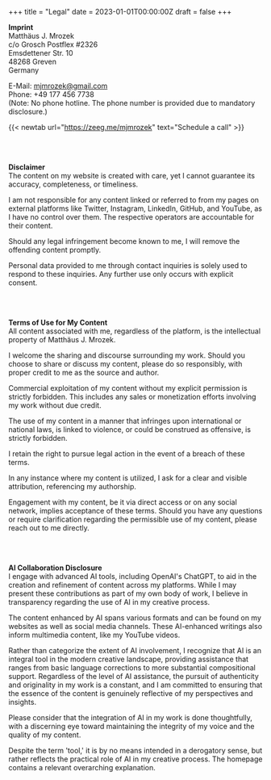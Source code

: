 +++
title = "Legal"
date = 2023-01-01T00:00:00Z
draft = false
+++


**Imprint**  
Matthäus J. Mrozek  
c/o Grosch Postflex #2326  
Emsdettener Str. 10  
48268 Greven  
Germany  

E-Mail: mjmrozek@gmail.com   
Phone: +49 177 456 7738  
(Note: No phone hotline. The phone number is provided due to mandatory disclosure.)  

{{< newtab url="https://zeeg.me/mjmrozek" text="Schedule a call" >}}

</br></br>  

**Disclaimer**  
The content on my website is created with care, yet I cannot guarantee its accuracy, completeness, or timeliness.

I am not responsible for any content linked or referred to from my pages on external platforms like Twitter, Instagram, LinkedIn, GitHub, and YouTube, as I have no control over them. The respective operators are accountable for their content.

Should any legal infringement become known to me, I will remove the offending content promptly.

Personal data provided to me through contact inquiries is solely used to respond to these inquiries. Any further use only occurs with explicit consent.


</br></br>  

**Terms of Use for My Content**  
All content associated with me, regardless of the platform, is the intellectual property of Matthäus J. Mrozek.

I welcome the sharing and discourse surrounding my work. Should you choose to share or discuss my content, please do so responsibly, with proper credit to me as the source and author.

Commercial exploitation of my content without my explicit permission is strictly forbidden. This includes any sales or monetization efforts involving my work without due credit.

The use of my content in a manner that infringes upon international or national laws, is linked to violence, or could be construed as offensive, is strictly forbidden.

I retain the right to pursue legal action in the event of a breach of these terms.

In any instance where my content is utilized, I ask for a clear and visible attribution, referencing my authorship.

Engagement with my content, be it via direct access or on any social network, implies acceptance of these terms. Should you have any questions or require clarification regarding the permissible use of my content, please reach out to me directly.

</br></br>  

**AI Collaboration Disclosure**  
I engage with advanced AI tools, including OpenAI's ChatGPT, to aid in the creation and refinement of content across my platforms. While I may present these contributions as part of my own body of work, I believe in transparency regarding the use of AI in my creative process.

The content enhanced by AI spans various formats and can be found on my websites as well as social media channels. These AI-enhanced writings also inform multimedia content, like my YouTube videos.

Rather than categorize the extent of AI involvement, I recognize that AI is an integral tool in the modern creative landscape, providing assistance that ranges from basic language corrections to more substantial compositional support. Regardless of the level of AI assistance, the pursuit of authenticity and originality in my work is a constant, and I am committed to ensuring that the essence of the content is genuinely reflective of my perspectives and insights.

Please consider that the integration of AI in my work is done thoughtfully, with a discerning eye toward maintaining the integrity of my voice and the quality of my content.  

Despite the term 'tool,' it is by no means intended in a derogatory sense, but rather reflects the practical role of AI in my creative process. The homepage contains a relevant overarching explanation.



